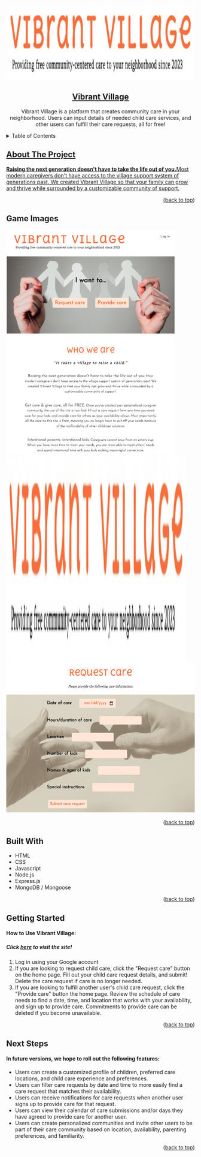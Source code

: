 <a name="readme-top"></a>

<!-- PROJECT LOGO -->
<br />
<div align="center">

<img src="./public/images/Vibrant_Village_Header.jpg" alt="Vibrant Village" height="200" width="500"/>

<h2 align="center">
    <a href="https://vibrant-village-6e72f0c47e7c.herokuapp.com/" target="_blank" rel="noopener noreferrer" >Vibrant Village</a>
</h2>

  <p align="center">
    Vibrant Village is a platform that creates community care in your neighborhood. Users can input details of needed child care services, and other users can fulfill their care requests, all for free!
  </p>
</div>

<!-- TABLE OF CONTENTS -->
<details>
  <summary>Table of Contents</summary>
  <ol>
    <li>
      <a href="#about-the-project">About The Project</a>
      <ul>
        <li><a href="#game-images">Game Images</a></li>
        <li><a href="#built-with">Built With</a></li>
      </ul>
    </li>
    <li><a href="#getting-started">Getting Started</a></li>
    <li><a href="#next-steps">Next Steps</li>
  </ol>
</details>

## About The Project

<p><span style="font-weight:bold">Raising the next generation doesn't have to take the life out of you.</span>Most modern caregivers don't have access to the village support system of generations past. We created Vibrant Village so that your family can grow and thrive while surrounded by a customizable community of support.</p>

<p align="right">(<a href="#readme-top">back to top</a>)</p>

## Game Images

<img src="./public/images/Vibrant_Village_Homepage.jpg" alt="Vibrant Village Homepage" height="600" width="450" display="inline-block"/>
<img src="./public/images/Vibrant_Village_Header.jpg" alt="Vibrant Village Care Needs" height="550" width="480" display="inline-block"/>
<img src="./public/images/Vibrant_Village_Request_Care_Page.jpg" alt="Vibrant Village Request Care Page" height="400" width="550" display="inline-block"/>

<p align="right">(<a href="#readme-top">back to top</a>)</p>

## Built With

* HTML
* CSS
* Javascript
* Node.js
* Express.js
* MongoDB / Mongoose


<p align="right">(<a href="#readme-top">back to top</a>)</p>


## Getting Started

<h4>How to Use Vibrant Village:</h4>
<h5>Click <a href="https://vibrant-village-6e72f0c47e7c.herokuapp.com/" target="_blank" rel="noopener noreferrer" >here</a> to visit the site!</h5>
<ol>
    <li>Log in using your Google account</li>
    <li>If you are looking to request child care, click the "Request care" button on the home page. Fill out your child care request details, and submit! Delete the care request if care is no longer needed.</li>
    <li>If you are looking to fulfill another user's child care request, click the "Provide care" button the home page. Review the schedule of care needs to find a date, time, and location that works with your availability, and sign up to provide care. Commitments to provide care can be deleted if you become unavailable.</li>
</ol>

<p align="right">(<a href="#readme-top">back to top</a>)</p>

## Next Steps

<h4>In future versions, we hope to roll out the following features:</h4>
<ul>
    <li>Users can create a customized profile of children, preferred care locations, and child care experience and preferences.</li>
    <li>Users can filter care requests by date and time to more easily find a care request that matches their availability.</li>
    <li>Users can receive notifications for care requests when another user signs up to provide care for that request.</li>
    <li>Users can view their calendar of care submissions and/or days they have agreed to provide care for another user.</li>
    <li>Users can create personalized communities and invite other users to be part of their care community based on location, availability, parenting preferences, and familiarity.</li>
</ul>

<p align="right">(<a href="#readme-top">back to top</a>)</p>

